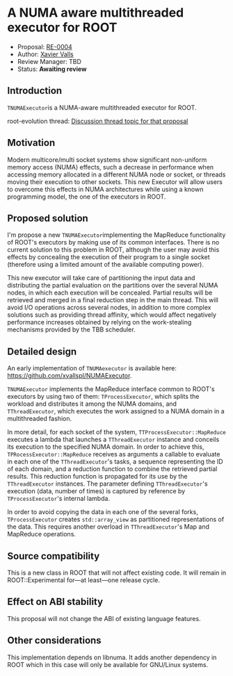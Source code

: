 # A NUMA aware multithreaded executor for ROOT

* Proposal: [RE-0004](0001-TNUMAExecutor.md)
* Author: [Xavier Valls](https://github.com/xvallspl)
* Review Manager: TBD
* Status: **Awaiting review**

## Introduction

`TNUMAExecutor`is a NUMA-aware multithreaded executor for ROOT.

root-evolution thread: [Discussion thread topic for that proposal](https://root-forum.cern.ch/t/re-0004-tnumaexecutor-discussion-thread/26916)

## Motivation

Modern multicore/multi socket systems show significant non-uniform memory access (NUMA) effects, such a decrease in performance when accessing memory allocated in a different NUMA node or socket, or threads moving their execution to other sockets.
This new Executor will allow users to overcome this effects in NUMA architectures while using a known programming model, the one of the executors in ROOT.

## Proposed solution

I'm propose a new `TNUMAExecutor`implementing the MapReduce functionality of ROOT's executors by making use of its common interfaces. There is no current solution to this problem in ROOT, although the user may avoid this effects by concealing the execution of their program to a single socket (therefore using a limited amount of the available computing power).

This new executor will take care of partitioning the input data and distributing the partial evaluation on the partitions over the several NUMA nodes, in which each execution will be concealed. Partial results will be retrieved and merged in a final reduction step in the main thread. This will avoid I/O operations across several nodes, in addition to more complex solutions such as providing thread affinity, which would affect negatively performance increases obtained by relying on the work-stealing mechanisms provided by the TBB scheduler.


## Detailed design
An early implementation of `TNUMAexecutor` is available here: https://github.com/xvallspl/NUMAExecutor.

`TNUMAExecutor` implements the MapReduce interface common to ROOT's executors by using two of them: `TProcessExecutor`, which splits the workload and distributes it among the NUMA domains, and `TThreadExecutor`, which executes the work assigned to a NUMA domain in a multithreaded fashion.

In more detail, for each socket of the system, `TTProcessExecutor::MapReduce` executes a lambda that launches a `TThreadExecutor` instance and conceils its execution to the specified NUMA domain. In order to achieve this, `TPRocessExecutor::MapReduce` receives as arguments a callable to evaluate in each one of the `TThreadExecutor`'s tasks, a sequence representing the ID of each domain, and a reduction function to combine the retrieved partial results. This reduction function is propagated for its use by the `TThreadExecutor` instances. The parameter defining `TThreadExecutor`'s execution (data, number of times) is captured by reference by `TProcessExecutor`'s internal lambda.

In order to avoid copying the data in each one of the several forks, `TProcessExecutor` creates `std::array_view` as partitioned representations of the data. This requires another overload in `TThreadExecutor`'s Map and MapReduce operations.

## Source compatibility

This is a new class in ROOT that will not affect existing code. It will remain in ROOT::Experimental for—at least—one release cycle.

## Effect on ABI stability

This proposal will not change the ABI of existing language features.

## Other considerations

This implementation depends on libnuma. It adds another dependency in ROOT which in this case will only be available for GNU/Linux systems.
